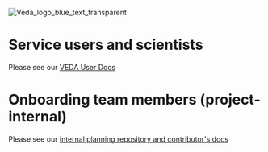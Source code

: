 ![Veda_logo_blue_text_transparent](https://user-images.githubusercontent.com/7830949/205734857-5fd1846a-7b87-45ff-95ed-64621326ba75.png)

# Service users and scientists

Please see our [VEDA User Docs](https://docs.openveda.cloud/)

# Onboarding team members (project-internal)

Please see our [internal planning repository and contributor's docs](https://github.com/NASA-IMPACT/veda-architecture/wiki)
